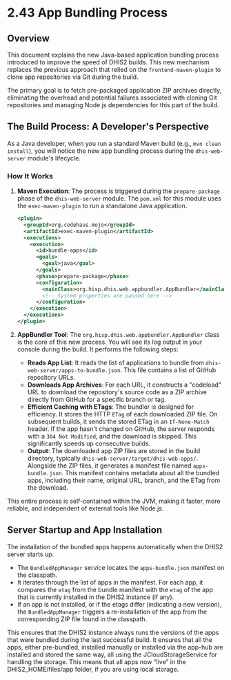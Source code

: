 # 2.43 App Bundling Process

## Overview

This document explains the new Java-based application bundling process introduced to improve the speed of DHIS2 builds. This new mechanism replaces the previous approach that relied on the `frontend-maven-plugin` to clone app repositories via Git during the build.

The primary goal is to fetch pre-packaged application ZIP archives directly, eliminating the overhead and potential failures associated with cloning Git repositories and managing Node.js dependencies for this part of the build.

## The Build Process: A Developer's Perspective

As a Java developer, when you run a standard Maven build (e.g., `mvn clean install`), you will notice the new app bundling process during the `dhis-web-server` module's lifecycle.

### How It Works

1. **Maven Execution**: The process is triggered during the `prepare-package` phase of the `dhis-web-server` module. The `pom.xml` for this module uses the `exec-maven-plugin` to run a standalone Java application.

   ```xml
   <plugin>
     <groupId>org.codehaus.mojo</groupId>
     <artifactId>exec-maven-plugin</artifactId>
     <executions>
       <execution>
         <id>bundle-apps</id>
         <goals>
           <goal>java</goal>
         </goals>
         <phase>prepare-package</phase>
         <configuration>
           <mainClass>org.hisp.dhis.web.appbundler.AppBundler</mainClass>
           <!-- System properties are passed here -->
         </configuration>
       </execution>
     </executions>
   </plugin>
   ```

2. **AppBundler Tool**: The `org.hisp.dhis.web.appbundler.AppBundler` class is the core of this new process. You will see its log output in your console during the build. It performs the following steps:
   * **Reads App List**: It reads the list of applications to bundle from `dhis-web-server/apps-to-bundle.json`. This file contains a list of GitHub repository URLs.
   * **Downloads App Archives**: For each URL, it constructs a "codeload" URL to download the repository's source code as a ZIP archive directly from GitHub for a specific branch or tag.
   * **Efficient Caching with ETags**: The bundler is designed for efficiency. It stores the HTTP `ETag` of each downloaded ZIP file. On subsequent builds, it sends the stored ETag in an `If-None-Match` header. If the app hasn't changed on GitHub, the server responds with a `304 Not Modified`, and the download is skipped. This significantly speeds up consecutive builds.
   * **Output**: The downloaded app ZIP files are stored in the build directory, typically `dhis-web-server/target/dhis-web-apps/`. Alongside the ZIP files, it generates a manifest file named `apps-bundle.json`. This manifest contains metadata about all the bundled apps, including their name, original URL, branch, and the ETag from the download.

This entire process is self-contained within the JVM, making it faster, more reliable, and independent of external tools like Node.js.

## Server Startup and App Installation

The installation of the bundled apps happens automatically when the DHIS2 server starts up.

- The `BundledAppManager` service locates the `apps-bundle.json` manifest on the classpath.
- It iterates through the list of apps in the manifest. For each app, it compares the `etag` from the bundle manifest with the `etag` of the app that is currently installed in the DHIS2 instance (if any).
- If an app is not installed, or if the etags differ (indicating a new version), the `BundledAppManager` triggers a re-installation of the app from the corresponding ZIP file found in the classpath.

This ensures that the DHIS2 instance always runs the versions of the apps that were bundled during the last successful build. It ensures that all the apps, either pre-bundled, installed manually or installed via the app-hub are installed and stored the same way, all using the JCloudStorageService for handling the storage. This means that all apps now “live” in the DHIS2_HOME/files/app folder, if you are using local storage.


